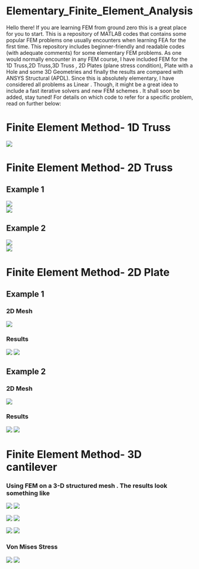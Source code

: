 # Elementary_Finite_Element_Analysis
Hello there! If you are learning FEM from ground zero this is a great place for you to start. This is a repository of MATLAB codes that contains some popular FEM problems one usually encounters when learning FEA for the first time. This repository includes beginner-friendly and readable codes (with adequate comments) for some elementary FEM problems. As one would normally encounter in any FEM course, I have included FEM for the 1D Truss,2D Truss,3D Truss , 2D Plates (plane stress condition), Plate with a Hole and some 3D Geometries and finally the results are compared with ANSYS Structural (APDL). Since this is absolutely elementary, I have considered all problems as Linear . Though, it might be a great idea to include a fast iterative solvers and new FEM schemes . It shall soon be added, stay tuned! For details on which code to refer for a specific problem, read on further below:

# Finite Element Method- 1D Truss
![](Images/Truss_1D.png)

# Finite Element Method- 2D Truss
## Example 1


![](Images/2Dtruss1.png)
<br>
![](Images/2Dtruss_compare.png)

## Example 2


![](Images/Res.png)
<br>
![](Images/2dtruss2.png)

# Finite Element Method- 2D Plate
## Example 1
### 2D Mesh
![](Images/p1m.png)
### Results
![](Images/p1u.png)
![](Images/p1v.png)
## Example 2
### 2D Mesh
![](Images/mes.png)

### Results
![](Images/um.png)
![](Images/vm.png)

# Finite Element Method- 3D cantilever 
### Using FEM on a 3-D structured mesh . The results look something like 
![](Images/Disp_FEM.png)
![](Images/Disp_ANSYS.png)

![](Images/U_FEM.png)
![](Images/U_ANSYS.png)

![](Images/V_FEM.png)
![](Images/V_ANSYS.png)
### Von Mises Stress
![](Images/S_FEM.png)
![](Images/S_ANSYS.png)

